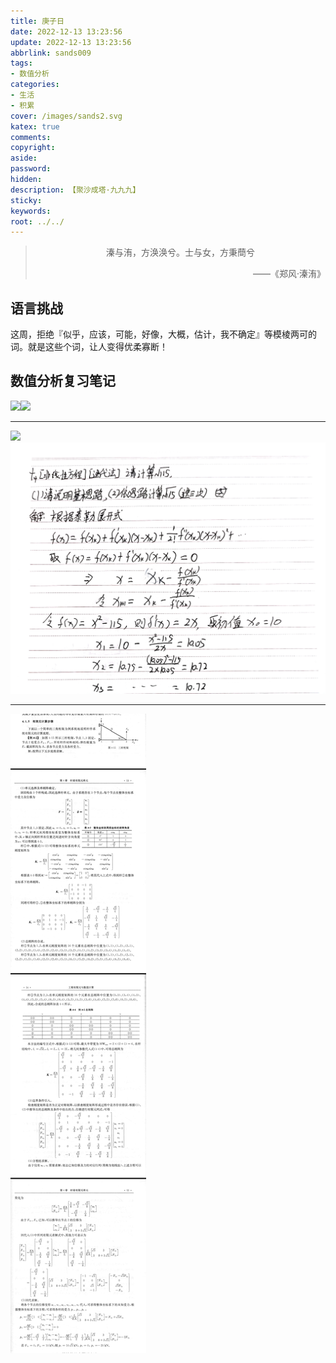 ```yaml
---
title: 庚子日
date: 2022-12-13 13:23:56
update: 2022-12-13 13:23:56
abbrlink: sands009
tags:
- 数值分析
categories:
- 生活
- 积累
cover: /images/sands2.svg
katex: true
comments:
copyright:
aside: 
password:
hidden:
description: 【聚沙成塔·九九九】 
sticky: 
keywords:
root: ../../
---
```


> <center>溱与洧，方涣涣兮。士与女，方秉蕳兮</center>
> <p align="right">——《郑风·溱洧》</p>
## 语言挑战
这周，拒绝『似乎，应该，可能，好像，大概，估计，我不确定』等模棱两可的词。就是这些个词，让人变得优柔寡断！


## 数值分析复习笔记
![](../../../images/20221012/IMG_20221213_170356.jpg)![](../../../images/20221012/IMG_20221213_170403.jpg)

------
![](../../../images/20221012/IMG_20221213_210649.jpg)
![](../../../images/20221012/IMG_20221213_210751.jpg)

-----
![](../../../images/20221012/Screenshot_2022-12-13-21-06-13-461-edit_com.tencent.mm.jpg)
